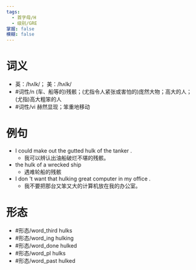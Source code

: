 ```yaml
---
tags:
  - 首字母/H
  - 级别/GRE
掌握: false
模糊: false
---
```

# 词义
- 英：/hʌlk/； 美：/hʌlk/
- #词性/n  (车、船等的)残骸；(尤指令人紧张或害怕的)庞然大物；高大的人；(尤指)高大粗笨的人
- #词性/vi  赫然显现；笨重地移动
# 例句
- I could make out the gutted hulk of the tanker .
	- 我可以辨认出油船破烂不堪的残骸。
- the hulk of a wrecked ship
	- 遇难轮船的残骸
- I don 't want that hulking great computer in my office .
	- 我不要把那台又笨又大的计算机放在我的办公室。
# 形态
- #形态/word_third hulks
- #形态/word_ing hulking
- #形态/word_done hulked
- #形态/word_pl hulks
- #形态/word_past hulked
